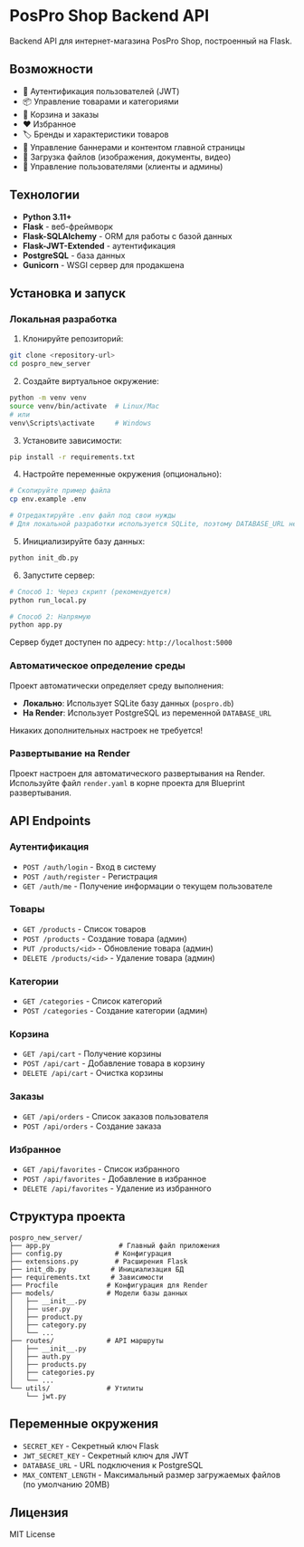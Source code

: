# PosPro Shop Backend API

Backend API для интернет-магазина PosPro Shop, построенный на Flask.

## Возможности

- 🔐 Аутентификация пользователей (JWT)
- 📦 Управление товарами и категориями
- 🛒 Корзина и заказы
- ❤️ Избранное
- 🏷️ Бренды и характеристики товаров
- 🎨 Управление баннерами и контентом главной страницы
- 📁 Загрузка файлов (изображения, документы, видео)
- 👥 Управление пользователями (клиенты и админы)

## Технологии

- **Python 3.11+**
- **Flask** - веб-фреймворк
- **Flask-SQLAlchemy** - ORM для работы с базой данных
- **Flask-JWT-Extended** - аутентификация
- **PostgreSQL** - база данных
- **Gunicorn** - WSGI сервер для продакшена

## Установка и запуск

### Локальная разработка

1. Клонируйте репозиторий:
```bash
git clone <repository-url>
cd pospro_new_server
```

2. Создайте виртуальное окружение:
```bash
python -m venv venv
source venv/bin/activate  # Linux/Mac
# или
venv\Scripts\activate     # Windows
```

3. Установите зависимости:
```bash
pip install -r requirements.txt
```

4. Настройте переменные окружения (опционально):
```bash
# Скопируйте пример файла
cp env.example .env

# Отредактируйте .env файл под свои нужды
# Для локальной разработки используется SQLite, поэтому DATABASE_URL не нужен
```

5. Инициализируйте базу данных:
```bash
python init_db.py
```

6. Запустите сервер:
```bash
# Способ 1: Через скрипт (рекомендуется)
python run_local.py

# Способ 2: Напрямую
python app.py
```

Сервер будет доступен по адресу: `http://localhost:5000`

### Автоматическое определение среды

Проект автоматически определяет среду выполнения:
- **Локально**: Использует SQLite базу данных (`pospro.db`)
- **На Render**: Использует PostgreSQL из переменной `DATABASE_URL`

Никаких дополнительных настроек не требуется!

### Развертывание на Render

Проект настроен для автоматического развертывания на Render. Используйте файл `render.yaml` в корне проекта для Blueprint развертывания.

## API Endpoints

### Аутентификация
- `POST /auth/login` - Вход в систему
- `POST /auth/register` - Регистрация
- `GET /auth/me` - Получение информации о текущем пользователе

### Товары
- `GET /products` - Список товаров
- `POST /products` - Создание товара (админ)
- `PUT /products/<id>` - Обновление товара (админ)
- `DELETE /products/<id>` - Удаление товара (админ)

### Категории
- `GET /categories` - Список категорий
- `POST /categories` - Создание категории (админ)

### Корзина
- `GET /api/cart` - Получение корзины
- `POST /api/cart` - Добавление товара в корзину
- `DELETE /api/cart` - Очистка корзины

### Заказы
- `GET /api/orders` - Список заказов пользователя
- `POST /api/orders` - Создание заказа

### Избранное
- `GET /api/favorites` - Список избранного
- `POST /api/favorites` - Добавление в избранное
- `DELETE /api/favorites` - Удаление из избранного

## Структура проекта

```
pospro_new_server/
├── app.py                 # Главный файл приложения
├── config.py             # Конфигурация
├── extensions.py         # Расширения Flask
├── init_db.py           # Инициализация БД
├── requirements.txt     # Зависимости
├── Procfile            # Конфигурация для Render
├── models/             # Модели базы данных
│   ├── __init__.py
│   ├── user.py
│   ├── product.py
│   ├── category.py
│   └── ...
├── routes/             # API маршруты
│   ├── __init__.py
│   ├── auth.py
│   ├── products.py
│   ├── categories.py
│   └── ...
└── utils/              # Утилиты
    └── jwt.py
```

## Переменные окружения

- `SECRET_KEY` - Секретный ключ Flask
- `JWT_SECRET_KEY` - Секретный ключ для JWT
- `DATABASE_URL` - URL подключения к PostgreSQL
- `MAX_CONTENT_LENGTH` - Максимальный размер загружаемых файлов (по умолчанию 20MB)

## Лицензия

MIT License
